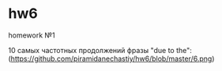# hw6
homework
№1

10 самых частотных продолжений фразы "due to the": (https://github.com/piramidanechastiy/hw6/blob/master/6.png)
